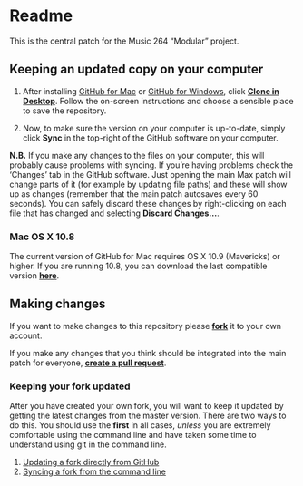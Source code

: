 # Readme
This is the central patch for the Music 264 “Modular” project.

## Keeping an updated copy on your computer

1. After installing [GitHub for Mac](https://mac.github.com/) or [GitHub for Windows](https://windows.github.com/), click **[Clone in Desktop](github-mac://openRepo/https://github.com/mus264/music-264-modular)**. Follow the on-screen instructions and choose a sensible place to save the repository.

2. Now, to make sure the version on your computer is up-to-date, simply click **Sync** in the top-right of the GitHub software on your computer.

**N.B.** If you make any changes to the files on your computer, this will probably cause problems with syncing. If you’re having problems check the ‘Changes’ tab in the GitHub software. Just opening the main Max patch will change parts of it (for example by updating file paths) and these will show up as changes (remember that the main patch autosaves every 60 seconds). You can safely discard these changes by right-clicking on each file that has changed and selecting **Discard Changes…**.

### Mac OS X 10.8
The current version of GitHub for Mac requires OS X 10.9 (Mavericks) or higher. If you are running 10.8, you can download the last compatible version **[here](https://j.mp/1zklqpL)**.

## Making changes

If you want to make changes to this repository please **[fork](https://help.github.com/articles/fork-a-repo/)** it to your own account.

If you make any changes that you think should be integrated into the main patch for everyone, **[create a pull request](https://help.github.com/articles/creating-a-pull-request/)**.

### Keeping your fork updated
After you have created your own fork, you will want to keep it updated by getting the latest changes from the master version. There are two ways to do this. You should use the **first** in all cases, *unless* you are extremely comfortable using the command line and have taken some time to understand using git in the command line.

1. [Updating a fork directly from GitHub](http://www.hpique.com/2013/09/updating-a-fork-directly-from-github/)
2. [Syncing a fork from the command line](https://help.github.com/articles/syncing-a-fork/)